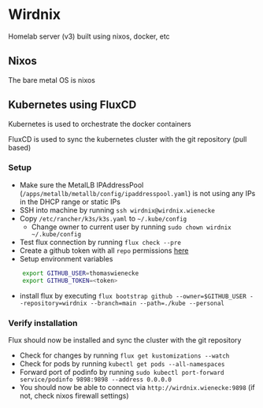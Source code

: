 # Wirdnix

Homelab server (v3) built using nixos, docker, etc

## Nixos

The bare metal OS is nixos

## Kubernetes using FluxCD

Kubernetes is used to orchestrate the docker containers

FluxCD is used to sync the kubernetes cluster with the git repository (pull based)

### Setup
* Make sure the MetalLB IPAddressPool (`/apps/metallb/metallb/config/ipaddresspool.yaml`) is not using any IPs in the DHCP range or static IPs
* SSH into machine by running `ssh wirdnix@wirdnix.wienecke`
* Copy `/etc/rancher/k3s/k3s.yaml` to `~/.kube/config`
  * Change owner to current user by running `sudo chown wirdnix ~/.kube/config`
* Test flux connection by running `flux check --pre`
* Create a github token with all `repo` permissions [here](https://github.com/settings/tokens)
* Setup environment variables
```bash
    export GITHUB_USER=thomaswienecke
    export GITHUB_TOKEN=<token>
```
* install flux by executing `flux bootstrap github --owner=$GITHUB_USER --repository=wirdnix --branch=main --path=./kube --personal`

### Verify installation
Flux should now be installed and sync the cluster with the git repository

* Check for changes by running `flux get kustomizations --watch`
* Check for pods by running `kubectl get pods --all-namespaces`
* Forward port of podinfo by running `sudo kubectl port-forward service/podinfo 9898:9898 --address 0.0.0.0`
* You should now be able to connect via `http://wirdnix.wienecke:9898` (if not, check nixos firewall settings)

